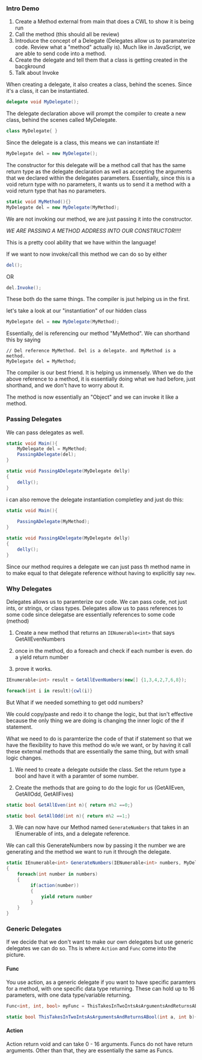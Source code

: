 ### Intro Demo

1. Create a Method external from main that does a CWL to show it is being run
2. Call the method (this should all be review)
3. Introduce the concept of a Delegate (Delegates allow us to paramaterize code. Review what a "method" actually is). Much like in JavaScript, we are able to send code into a method. 
4. Create the delegate and tell them that a class is getting created in the bacgkround
5. Talk about Invoke 

When creating a delegate, it also creates a class, behind the scenes. Since it's a class, it can be instantiated.  

```csharp
delegate void MyDelegate();
```

The delegate declaration above will prompt the compiler to create a new class, behind the scenes called MyDelegate. 

```csharp
class MyDelegate{ }
```

Since the delegate is a class, this means we can instantiate it!

```csharp
MyDelegate del = new MyDelegate();
```

The constructor for this delegate will be a method call that has the same return type as the delegate declaration as well as accepting the arguments that we declared within the delegates parameters.  Essentially, since this is a void return type with no parameters, it wants us to send it a method with a void return type that has no parameters.

```csharp
static void MyMethod(){}
MyDelegate del = new MyDelegate(MyMethod);
```

We are not invoking our method, we are just passing it into the constructor. 

*WE ARE PASSING A METHOD ADDRESS INTO OUR CONSTRUCTOR!!!!*

This is a pretty cool ability that we have within the language! 

If we want to now invoke/call this method we can do so by either

```csharp
del();
```
OR

```csharp
del.Invoke();
```

These both do the same things. The compiler is jsut helping us in the first. 

let's take a look at our "instantiation" of our hidden class

```csharp
MyDelegate del = new MyDelegate(MyMethod);
```

Essentially, del is referencing our method "MyMethod". We can shorthand this by saying 

```cshapr
// Del reference MyMethod. Del is a delegate. and MyMethod is a method. 
MyDelegate del = MyMethod;
```

The compiler is our best friend. It is helping us immensely. When we do the above reference to a method, it is essentially doing what we had before, just shorthand, and we don't have to worry about it. 

The method is now essentially an "Object" and we can invoke it like a method. 

### Passing Delegates

We can pass delegates as well. 

```csharp
static void Main(){
	MyDelegate del = MyMethod;
	PassingADelegate(del);
}

static void PassingADelegate(MyDelegate delly)
{
	delly();
}
```

i can also remove the delegate instantiation completley and just do this:

```csharp
static void Main(){
	
	PassingADelegate(MyMethod);
}

static void PassingADelegate(MyDelegate delly)
{
	delly();
}
```

Since our method requires a delegate we can just pass th method name in to make equal to that delegate reference without having to explicitly say `new`. 


### Why Delegates

Delegates allows us to paramterize our code. We can pass code, not just ints, or strings, or class types.  Delegates allow us to pass references to some code since delegatse are essentially references to some code (method)

1. Create a new method that returns an `IENumerable<int>` that says GetAllEvenNumbers

2. once in the method, do a foreach and check if each number is even. do a yield return number

3. prove it works. 

```csharp
IEnumerable<int> result = GetAllEvenNumbers(new[] {1,3,4,2,7,6,8});

foreach(int i in result){cwl(i)}
```

But What if we needed something to get odd numbers?

We could copy/paste and redo it to change the logic, but that isn't effective because the only thing we are doing is changing the inner logic of the if statement. 


What we need to do is paramterize the code of that if statement so that we have the flexibility to have this method do w/e we want, or by having it call these  external methods that are essentially the same thing, but with small logic changes. 

1. We need to create a delegate outside the class. Set the return type a bool and have it with a paramter of some number. 

2. Create the methods that are going to do the logic for us (GetAllEven, GetAllOdd, GetAllFives)

```csharp
static bool GetAllEven(int n){ return n%2 ==0;}

static bool GetAllOdd(int n){ return n%2 ==1;}
```

3. We can now have our Method named `GenerateNumbers` that takes in an IEnumerable of ints, and a delegate reference. 

We can call this GenerateNumbers now by passing it the number we are generating and the method we want to run it through the delegate. 

```csharp
static IEnumerable<int> GenerateNumbers(IENumerable<int> numbers, MyDelegate action)
{
    foreach(int number in numbers)
    {
	     if(action(number))
	     {
	 	     yield return number
	     }
    }
}
```

### Generic Delegates

If we decide that we don't want to make our own delegates but use generic delegates we can do so. 
Ths is where `Action` and `Func` come into the picture.

#### Func
You use action, as a generic delegate if you want to have specific paramters for a method, with one specific data type returning. These can hold up to 16 parameters, with one data type/variable returning. 

```csharp
Func<int, int, bool> myFunc = ThisTakesInTwoIntsAsArgumentsAndReturnsABool;

static bool ThisTakesInTwoIntsAsArgumentsAndReturnsABool(int a, int b){return true;}
```

#### Action

Action return void and can take 0 - 16 arguments. 
Funcs do not have return arguments. Other than that, they are essentially the same as Funcs. 









